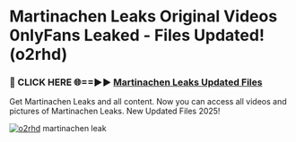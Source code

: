 # Martinachen Leaks Original Videos 0nlyFans Leaked - Files Updated! (o2rhd)

<h3>🔴 CLICK HERE 🌐==►► <a href="https://tinyurl.com/x26r9saj" rel="nofollow">Martinachen Leaks Updated Files</a></h3>

Get Martinachen Leaks and all content. Now you can access all videos and pictures of Martinachen Leaks. New Updated Files 2025!

[![o2rhd](https://i.imgur.com/LkgZPqh.gif)](https://tinyurl.com/x26r9saj)
martinachen leak
